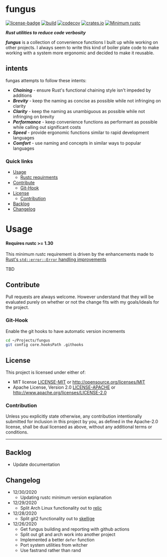 # fungus
[![license-badge](https://img.shields.io/crates/l/fungus.svg)](https://opensource.org/licenses/MIT)
[![build](https://github.com/phR0ze/fungus/workflows/build/badge.svg?branch=main)](https://github.com/phR0ze/fungus/actions)
[![codecov](https://codecov.io/gh/phR0ze/fungus/branch/main/graph/badge.svg?token=2Q81XD9WU1)](https://codecov.io/gh/phR0ze/fungus)
[![crates.io](https://img.shields.io/crates/v/fungus.svg)](https://crates.io/crates/fungus)
[![Minimum rustc](https://img.shields.io/badge/rustc-1.30+-lightgray.svg)](https://github.com/phR0ze/fungus#rustc-requirements)

***Rust utilities to reduce code verbosity***

***fungus*** is a collection of convenience functions I built up while working on other projects.
I always seem to write this kind of boiler plate code to make working with a system more ergonomic
and decided to make it reusable.

## intents <a name="intents"/></a>
fungas attempts to follow these intents:

* ***Chaining*** - ensure Rust's functional chaining style isn't impeded by additions
* ***Brevity*** - keep the naming as concise as possible while not infringing on clarity
* ***Clarity*** - keep the naming as unambiguous as possible while not infringing on brevity
* ***Performance*** - keep convenience functions as performant as possible while calling out significant costs
* ***Speed*** - provide ergonomic functions similar to rapid development languages
* ***Comfort*** - use naming and concepts in similar ways to popular languages

### Quick links
* [Usage](#usage)
  * [Rustc requirments](#rustc-requirements)
* [Contribute](#contribute)
  * [Git-Hook](#git-hook)
* [License](#license)
  * [Contribution](#contribution)
* [Backlog](#backlog)
* [Changelog](#changelog)

# Usage <a name="usage"/></a>

#### Requires rustc >= 1.30 <a name="rustc-requirements"/></a>
This minimum rustc requirement is driven by the enhancements made to [Rust's `std::error::Error`
handling improvements](https://doc.rust-lang.org/std/error/trait.Error.html#method.source)

TBD

## Contribute <a name="Contribute"/></a>
Pull requests are always welcome. However understand that they will be evaluated purely on whether
or not the change fits with my goals/ideals for the project.

### Git-Hook <a name="git-hook"/></a>
Enable the git hooks to have automatic version increments
```bash
cd ~/Projects/fungus
git config core.hooksPath .githooks
```

## License <a name="license"/></a>
This project is licensed under either of:
 * MIT license [LICENSE-MIT](LICENSE-MIT) or http://opensource.org/licenses/MIT
 * Apache License, Version 2.0 [LICENSE-APACHE](LICENSE-APACHE) or http://www.apache.org/licenses/LICENSE-2.0

### Contribution <a name="contribution"/></a>
Unless you explicitly state otherwise, any contribution intentionally submitted for inclusion in
this project by you, as defined in the Apache-2.0 license, shall be dual licensed as above, without
any additional terms or conditions.

---

## Backlog <a name="backlog"/></a>
* Update documentation

## Changelog <a name="changelog"/></a>
* 12/30/2020
  * Updating rustc minimum version explanation
* 12/29/2020
  * Split Arch Linux functionality out to [relic](https://crates.io/crates/relic)
* 12/28/2020
  * Split git2 functionality out to [skellige](https://crates.io/crates/skellige)
* 12/26/2020
  * Get fungus building and reporting with github actions
  * Split out git and arch work into another project
  * Implemented a better `defer` function
  * Port system utilities from witcher
  * Use fastrand rather than rand
